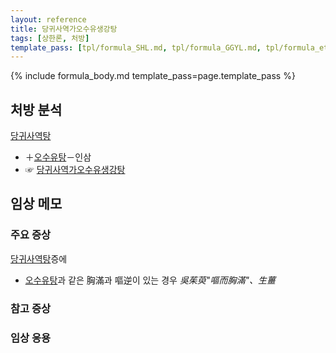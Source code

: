 ```yaml
---
layout: reference
title: 당귀사역가오수유생강탕
tags: [상한론, 처방]
template_pass: [tpl/formula_SHL.md, tpl/formula_GGYL.md, tpl/formula_etc.md]
---
```



{% include formula_body.md template_pass=page.template_pass %}

## 처방 분석

[당귀사역탕]({{site.formulaurl}}/당귀사역탕)
* ＋[오수유탕]({{site.formulaurl}}/오수유탕)－인삼
* ☞ [당귀사역가오수유생강탕]({{site.formulaurl}}/당귀사역가오수유생강탕)



## 임상 메모




### 주요 증상

[당귀사역탕]({{site.formulaurl}}/당귀사역탕)증에
* [오수유탕]({{site.formulaurl}}/오수유탕)과 같은 胸滿과 嘔逆이 있는 경우 _吳茱萸"嘔而胸滿"、生薑_


### 참고 증상


### 임상 응용
